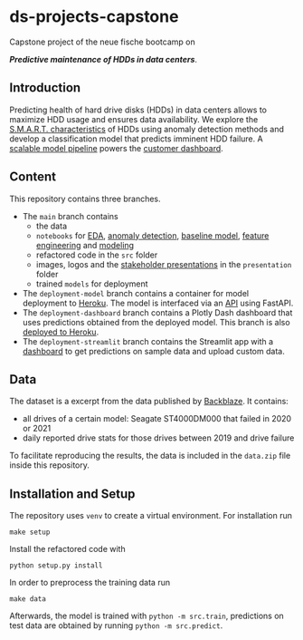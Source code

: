 # ds-projects-capstone

Capstone project of the neue fische bootcamp on

***Predictive maintenance of HDDs in data centers***.

## Introduction

Predicting health of hard drive disks (HDDs) in data centers allows to maximize HDD usage and ensures data availability. We explore the [S.M.A.R.T. characteristics](https://en.wikipedia.org/wiki/S.M.A.R.T.) of HDDs using anomaly detection methods and develop a classification model that predicts imminent HDD failure. A [scalable model pipeline](https://hdd-predicitve-maintenance-api.herokuapp.com) powers the [customer dashboard](https://share.streamlit.io/felix-roc/ds-projects-capstone/deployment_streamlit).

## Content

This repository contains three branches.
- The `main` branch contains
  - the data
  - `notebooks` for [EDA](https://github.com/felix-roc/ds-projects-capstone/blob/main/notebooks/felix-EDA.ipynb), [anomaly detection](https://github.com/felix-roc/ds-projects-capstone/blob/main/notebooks/felix-anomaly.ipynb), [baseline model](https://github.com/felix-roc/ds-projects-capstone/blob/main/notebooks/felix-baseline.ipynb), [feature engineering](https://github.com/felix-roc/ds-projects-capstone/blob/main/notebooks/felix-features.ipynb) and [modeling](https://github.com/felix-roc/ds-projects-capstone/blob/main/notebooks/felix-modeling.ipynb)
  - refactored code in the `src` folder
  - images, logos and the [stakeholder presentations](https://github.com/felix-roc/ds-projects-capstone/blob/main/reports/presentation/To%20fail%20or%20not%20to%20fail%20-%20That's%20the%20question.pdf) in the `presentation` folder
  - trained `models` for deployment
- The `deployment-model` branch contains a container for model deployment to [Heroku](https://www.heroku.com). The model is interfaced via an [API](https://hdd-predicitve-maintenance-api.herokuapp.com) using FastAPI.
- The `deployment-dashboard` branch contains a Plotly Dash dashboard that uses predictions obtained from the deployed model. This branch is also [deployed to Heroku](https://www.heroku.com).
- The `deployment-streamlit` branch contains the Streamlit app with a [dashboard](https://share.streamlit.io/felix-roc/ds-projects-capstone/deployment_streamlit) to get predictions on sample data and upload custom data.

## Data

The dataset is a excerpt from the data published by [Backblaze](https://www.backblaze.com/b2/hard-drive-test-data.html). It contains:
* all drives of a certain model: Seagate ST4000DM000 that failed in 2020 or 2021
* daily reported drive stats for those drives between 2019 and drive failure

To facilitate reproducing the results, the data is included in the `data.zip` file inside this repository.

## Installation and Setup

The repository uses `venv` to create a virtual environment. For installation run
```
make setup
```
Install the refactored code with
```
python setup.py install
```
In order to preprocess the training data run
```
make data
```
Afterwards, the model is trained with `python -m src.train`, predictions on test data are obtained by running `python -m src.predict`.
